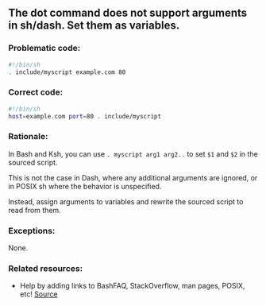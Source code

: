 ## The dot command does not support arguments in sh/dash. Set them as variables.

### Problematic code:

```sh
#!/bin/sh
. include/myscript example.com 80
```

### Correct code:

```sh
#!/bin/sh
host=example.com port=80 . include/myscript 
```
### Rationale:

In Bash and Ksh, you can use `. myscript arg1 arg2..` to set `$1` and `$2` in the sourced script.

This is not the case in Dash, where any additional arguments are ignored, or in POSIX sh where the behavior is unspecified.

Instead, assign arguments to variables and rewrite the sourced script to read from them.

### Exceptions:

None.

### Related resources:

* Help by adding links to BashFAQ, StackOverflow, man pages, POSIX, etc!
[Source](https://github.com/koalaman/shellcheck/wiki/SC2240)

